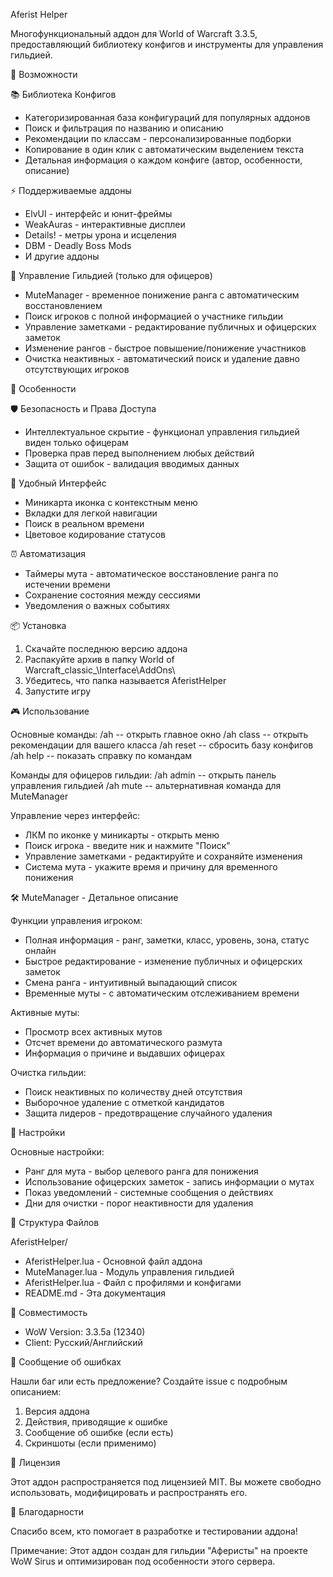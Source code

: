 Aferist Helper

Многофункциональный аддон для World of Warcraft 3.3.5, предоставляющий библиотеку конфигов и инструменты для управления гильдией.

🚀 Возможности

📚 Библиотека Конфигов
- Категоризированная база конфигураций для популярных аддонов
- Поиск и фильтрация по названию и описанию
- Рекомендации по классам - персонализированные подборки
- Копирование в один клик с автоматическим выделением текста
- Детальная информация о каждом конфиге (автор, особенности, описание)

⚡ Поддерживаемые аддоны
- ElvUI - интерфейс и юнит-фреймы
- WeakAuras - интерактивные дисплеи
- Details! - метры урона и исцеления
- DBM - Deadly Boss Mods
- И другие аддоны

👥 Управление Гильдией (только для офицеров)
- MuteManager - временное понижение ранга с автоматическим восстановлением
- Поиск игроков с полной информацией о участнике гильдии
- Управление заметками - редактирование публичных и офицерских заметок
- Изменение рангов - быстрое повышение/понижение участников
- Очистка неактивных - автоматический поиск и удаление давно отсутствующих игроков

🎯 Особенности

🛡️ Безопасность и Права Доступа
- Интеллектуальное скрытие - функционал управления гильдией виден только офицерам
- Проверка прав перед выполнением любых действий
- Защита от ошибок - валидация вводимых данных

🎨 Удобный Интерфейс
- Миникарта иконка с контекстным меню
- Вкладки для легкой навигации
- Поиск в реальном времени
- Цветовое кодирование статусов

⏰ Автоматизация
- Таймеры мута - автоматическое восстановление ранга по истечении времени
- Сохранение состояния между сессиями
- Уведомления о важных событиях

📦 Установка

1. Скачайте последнюю версию аддона
2. Распакуйте архив в папку World of Warcraft\_classic_\Interface\AddOns\
3. Убедитесь, что папка называется AferistHelper
4. Запустите игру

🎮 Использование

Основные команды:
/ah          -- открыть главное окно
/ah class    -- открыть рекомендации для вашего класса
/ah reset    -- сбросить базу конфигов
/ah help     -- показать справку по командам

Команды для офицеров гильдии:
/ah admin    -- открыть панель управления гильдией
/ah mute     -- альтернативная команда для MuteManager

Управление через интерфейс:
- ЛКМ по иконке у миникарты - открыть меню
- Поиск игрока - введите ник и нажмите "Поиск"
- Управление заметками - редактируйте и сохраняйте изменения
- Система мута - укажите время и причину для временного понижения

🛠️ MuteManager - Детальное описание

Функции управления игроком:
- Полная информация - ранг, заметки, класс, уровень, зона, статус онлайн
- Быстрое редактирование - изменение публичных и офицерских заметок
- Смена ранга - интуитивный выпадающий список
- Временные муты - с автоматическим отслеживанием времени

Активные муты:
- Просмотр всех активных мутов
- Отсчет времени до автоматического размута
- Информация о причине и выдавших офицерах

Очистка гильдии:
- Поиск неактивных по количеству дней отсутствия
- Выборочное удаление с отметкой кандидатов
- Защита лидеров - предотвращение случайного удаления

🔧 Настройки

Основные настройки:
- Ранг для мута - выбор целевого ранга для понижения
- Использование офицерских заметок - запись информации о мутах
- Показ уведомлений - системные сообщения о действиях
- Дни для очистки - порог неактивности для удаления

📁 Структура Файлов

AferistHelper/
- AferistHelper.lua      - Основной файл аддона
- MuteManager.lua        - Модуль управления гильдией
- AferistHelper.lua      - Файл с профилями и конфигами
- README.md              - Эта документация

🤝 Совместимость

- WoW Version: 3.3.5a (12340)
- Client: Русский/Английский

🐛 Сообщение об ошибках

Нашли баг или есть предложение? Создайте issue с подробным описанием:
1. Версия аддона
2. Действия, приводящие к ошибке
3. Сообщение об ошибке (если есть)
4. Скриншоты (если применимо)

📄 Лицензия

Этот аддон распространяется под лицензией MIT. Вы можете свободно использовать, модифицировать и распространять его.

🙏 Благодарности

Спасибо всем, кто помогает в разработке и тестировании аддона!

Примечание: Этот аддон создан для гильдии "Аферисты" на проекте WoW Sirus и оптимизирован под особенности этого сервера.
